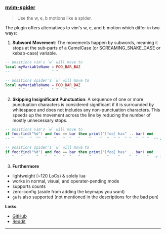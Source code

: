 <h3 id="nvim-spider">
  <a href="#nvim-spider">
    <span class="icon-text">
      <span class="icon">
        <i class="fa-solid fa-book"></i>
      </span>
    </span>
    <span>nvim-spider</span>
  </a>
</h3>

> Use the w, e, b motions like a spider.

The plugin offers alternatives to vim's w, e, and b motion which differ in two ways: 
1. __Subword Movement__: The movements happen by subwords, meaning it stops at the sub-parts of a CamelCase (or SCREAMING_SNAKE_CASE or kebab-case) variable. 

```lua
-- positions vim's `w` will move to
local myVariableName = FOO_BAR_BAZ
--    ^              ^ ^

-- positions spider's `w` will move to
local myVariableName = FOO_BAR_BAZ
--    ^ ^       ^    ^ ^   ^   ^
```

2. __Skipping Insignificant Punctuation__: A sequence of one or more punctuation characters is considered significant if it is surrounded by whitespace and does not includes any non-punctuation characters. This speeds up the movement across the line by reducing the number of mostly unnecessary stops.

```lua
-- positions vim's `w` will move to
if foo:find("%d") and foo == bar then print("[foo] has" .. bar) end
-- ^  ^^   ^  ^^  ^   ^   ^  ^   ^    ^    ^  ^  ^ ^  ^ ^  ^  ^ ^  -> 21

-- positions spider's `w` will move to
if foo:find("%d") and foo == bar then print("[foo] has" .. bar) end
-- ^   ^      ^   ^   ^   ^  ^   ^    ^       ^    ^    ^  ^    ^  -> 14
```

3. __Furthermore__
- lightweight (~120 LoCs) & solely lua
- works in normal, visual, and operater-pending mode
- supports counts
- zero-config (aside from adding the keymaps you want)
- `ge` is also supported (not mentioned in the descriptions for the bad pun)

__Links__
- [GitHub](https://github.com/chrisgrieser/nvim-spider)
- [Reddit](https://www.reddit.com/r/neovim/comments/121u05r/introducing_nvimspider_use_the_w_e_b_motions_like/)

---
